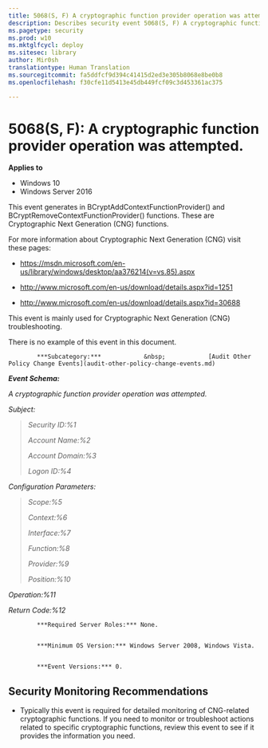 ```yaml
---
title: 5068(S, F) A cryptographic function provider operation was attempted. (Windows 10)
description: Describes security event 5068(S, F) A cryptographic function provider operation was attempted.
ms.pagetype: security
ms.prod: w10
ms.mktglfcycl: deploy
ms.sitesec: library
author: Mir0sh
translationtype: Human Translation
ms.sourcegitcommit: fa5ddfcf9d394c41415d2ed3e305b8068e8be0b8
ms.openlocfilehash: f30cfe11d5413e45db449fcf09c3d453361ac375

---
```


# 5068(S, F): A cryptographic function provider operation was attempted.

**Applies to**
-   Windows 10
-   Windows Server 2016


This event generates in BCryptAddContextFunctionProvider() and BCryptRemoveContextFunctionProvider() functions. These are Cryptographic Next Generation (CNG) functions.

For more information about Cryptographic Next Generation (CNG) visit these pages:

-   <https://msdn.microsoft.com/en-us/library/windows/desktop/aa376214(v=vs.85).aspx>

-   <http://www.microsoft.com/en-us/download/details.aspx?id=1251>

-   <http://www.microsoft.com/en-us/download/details.aspx?id=30688>

This event is mainly used for Cryptographic Next Generation (CNG) troubleshooting.

There is no example of this event in this document.


            ***Subcategory:***            &nbsp;            [Audit Other Policy Change Events](audit-other-policy-change-events.md)
          

***Event Schema:***

*A cryptographic function provider operation was attempted.*

*Subject:*

> *Security ID:%1*
>
> *Account Name:%2*
>
> *Account Domain:%3*
>
> *Logon ID:%4*

*Configuration Parameters:*

> *Scope:%5*
>
> *Context:%6*
>
> *Interface:%7*
>
> *Function:%8*
>
> *Provider:%9*
>
> *Position:%10*

*Operation:%11*

*Return Code:%12*


            ***Required Server Roles:*** None.


            ***Minimum OS Version:*** Windows Server 2008, Windows Vista.


            ***Event Versions:*** 0.

## Security Monitoring Recommendations

-   Typically this event is required for detailed monitoring of CNG-related cryptographic functions. If you need to monitor or troubleshoot actions related to specific cryptographic functions, review this event to see if it provides the information you need.




<!--HONumber=Jun16_HO4-->


